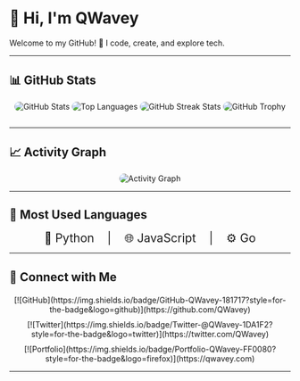 # 👋 Hi, I'm QWavey

Welcome to my GitHub! 🚀 I code, create, and explore tech.

---

## 📊 GitHub Stats

<div align="center">
  <!-- GitHub Stats -->
  <img src="https://github-readme-stats.vercel.app/api?username=QWavey&show_icons=true&theme=radical&hide_border=true" alt="GitHub Stats" style="border-radius: 15px; margin-bottom: 15px;" />

  <!-- Top Languages -->
  <img src="https://github-readme-stats.vercel.app/api/top-langs/?username=QWavey&layout=compact&theme=radical" alt="Top Languages" style="border-radius: 15px; margin-bottom: 15px;" />

  <!-- GitHub Streak -->
  <img src="https://github-readme-streak-stats.herokuapp.com/?user=QWavey&theme=radical" alt="GitHub Streak Stats" style="border-radius: 15px; margin-bottom: 15px;" />

  <!-- GitHub Profile Trophy -->
  <img src="https://github-profile-trophy.vercel.app/?username=QWavey&theme=radical" alt="GitHub Trophy" style="border-radius: 15px; margin-bottom: 15px;" />
</div>

---

## 📈 Activity Graph

<div align="center">
  <img src="https://github-readme-activity-graph.vercel.app/graph?username=QWavey&theme=react-dark" alt="Activity Graph" style="border-radius: 15px; max-width:100%;" />
</div>

---

## 🐍 Most Used Languages

<div align="center" style="font-size: 1.5em; margin-top: 10px;">
  🐍 Python &nbsp;&nbsp; | &nbsp;&nbsp; 🌐 JavaScript &nbsp;&nbsp; | &nbsp;&nbsp; ⚙️ Go
</div>

---

## 🔗 Connect with Me

<div align="center" style="margin-top: 20px;">
  <div style="margin-bottom: 10px;">
    [![GitHub](https://img.shields.io/badge/GitHub-QWavey-181717?style=for-the-badge&logo=github)](https://github.com/QWavey)
  </div>
  <div style="margin-bottom: 10px;">
    [![Twitter](https://img.shields.io/badge/Twitter-@QWavey-1DA1F2?style=for-the-badge&logo=twitter)](https://twitter.com/QWavey)
  </div>
  <div style="margin-bottom: 10px;">
    [![Portfolio](https://img.shields.io/badge/Portfolio-QWavey-FF0080?style=for-the-badge&logo=firefox)](https://qwavey.com)
  </div>
</div>

---
